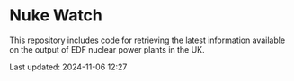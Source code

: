 # Nuke Watch

This repository includes code for retrieving the latest information available on the output of EDF nuclear power plants in the UK.

Last updated: 2024-11-06 12:27